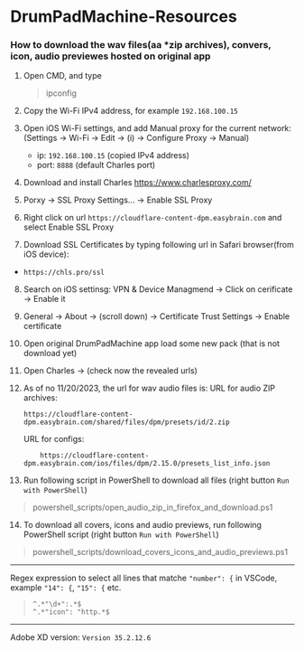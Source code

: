 # DrumPadMachine-Resources


### How to download the wav files(aa *zip archives), convers, icon, audio previewes hosted on original app

1) Open CMD, and type 
    > ipconfig
2) Copy the Wi-Fi IPv4 address, for example `192.168.100.15`

3) Open iOS Wi-Fi settings, and add Manual proxy for the current network:
   (Settings -> Wi-Fi -> Edit -> (i) -> Configure Proxy -> Manual)
   - ip: `192.168.100.15` (copied IPv4 address)
   - port: `8888` (default Charles port)

4) Download and install Charles
https://www.charlesproxy.com/

5) Porxy -> SSL Proxy Settings... -> Enable SSL Proxy

6) Right click on url `https://cloudflare-content-dpm.easybrain.com` and select Enable SSL Proxy

7) Download SSL Certificates by typing following url in Safari browser(from iOS device):
  - `https://chls.pro/ssl`

8) Search on iOS settinsg: VPN & Device Managmend -> Click on cerificate -> Enable it

9) General -> About -> (scroll down) -> Certificate Trust Settings -> Enable certificate

10) Open original DrumPadMachine app load some new pack (that is not download yet)

11) Open Charles -> (check now the revealed urls)

12) As of no 11/20/2023, the url for wav audio files is:
    URL for audio ZIP archives:
    ```
    https://cloudflare-content-dpm.easybrain.com/shared/files/dpm/presets/id/2.zip
    ```
    URL for configs:
    ```
        https://cloudflare-content-dpm.easybrain.com/ios/files/dpm/2.15.0/presets_list_info.json
    ```
13) Run following script in PowerShell to download all files (right button `Run with PowerShell`)
  > powershell_scripts/open_audio_zip_in_firefox_and_download.ps1

14) To download all covers, icons and audio previews, run following PowerShell script (right button `Run with PowerShell`)
  > powershell_scripts/download_covers_icons_and_audio_previews.ps1

-----

Regex expression to select all lines that matche `"number": {` in VSCode, example  `"14": {`, `"15": {` etc.
> `^.*"\d+":.*$`   
> `^.*"icon": "http.*$`

-----

Adobe XD version: `Version 35.2.12.6`
